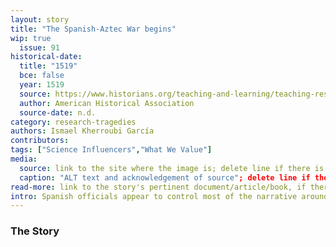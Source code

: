 ```yaml
---
layout: story
title: "The Spanish-Aztec War begins"
wip: true
  issue: 91
historical-date:
  title: "1519"
  bce: false
  year: 1519
  source: https://www.historians.org/teaching-and-learning/teaching-resources-for-historians/teaching-and-learning-in-the-digital-age/the-history-of-the-americas/the-conquest-of-mexico/for-students/what-the-textbooks-have-to-say-about-the-conquest-of-mexico
  author: American Historical Association
  source-date: n.d.
category: research-tragedies
authors: Ismael Kherroubi García
contributors: 
tags: ["Science Influencers","What We Value"]
media:
  source: link to the site where the image is; delete line if there is no image
  caption: "ALT text and acknowledgement of source"; delete line if there is no image
read-more: link to the story's pertinent document/article/book, if there is one; otherwise, delete line
intro: Spanish officials appear to control most of the narrative around their colonisation of Mexico
---
```

### The Story
<!-- Paste the story into this line! Remember the old adage: a line is a paragraph, and a blank line must be placed between paragraphs. -->
